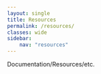 ```yaml
---
layout: single
title: Resources
permalink: /resources/
classes: wide
sidebar:
    nav: "resources"
---
```


Documentation/Resources/etc.